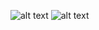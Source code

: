 ![alt text](https://github.com/average1129/MiniProjectSDLC/blob/main/Requirements%20%26%20Research/5W1H%20.jpg)
![alt text](https://github.com/average1129/MiniProjectSDLC/blob/main/Requirements%20%26%20Research/System%20Overview.jpg)
